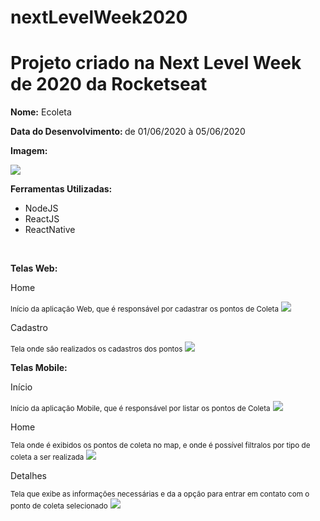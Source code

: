 # nextLevelWeek2020
<h1>Projeto criado na Next Level Week de 2020 da Rocketseat</h1>
<p><strong>Nome:</strong> Ecoleta</p>
<p><strong>Data do Desenvolvimento: </strong> de 01/06/2020 à 05/06/2020</p>
<p><strong>Imagem:</strong></p>
<img src="server/uploads/Capa.png" />
<p><strong>Ferramentas Utilizadas: </strong></p>
<ul>
  <li>NodeJS</li>
  <li>ReactJS</li>
  <li>ReactNative</li>
</ul>
<br/>
<p><strong>Telas Web:</strong></p>
<p>Home </p>
<small>Início da aplicação Web, que é responsável por cadastrar os pontos de Coleta</small>
<img src="server/uploads/Home.png" />
<p>Cadastro</p>
<small>Tela onde são realizados os cadastros dos pontos</small>
<img src="server/uploads/Cadastro.png" />
<br/>
<p><strong>Telas Mobile:</strong></p>
<p>Início</p>
<small>Início da aplicação Mobile, que é responsável por listar os pontos de Coleta</small>
<img src="server/uploads/Início.png" />
<p>Home</p>
<small>Tela onde é exibidos os pontos de coleta no map, e onde é possível filtralos por tipo de coleta a ser realizada</small>
<img src="server/uploads/HomeMobile.png" />
<p>Detalhes</p>
<small>Tela que exibe as informações necessárias e da a opção para entrar em contato com o ponto de coleta selecionado</small>
<img src="server/uploads/Detalhes.png" />
